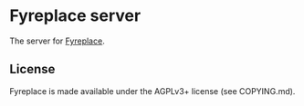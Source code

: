 # Fyreplace server

The server for [Fyreplace](https://fyreplace.app).

## License

Fyreplace is made available under the AGPLv3+ license (see COPYING.md).
